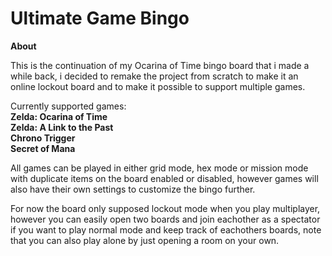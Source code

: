 # Ultimate Game Bingo

**About**

This is the continuation of my Ocarina of Time bingo board that i made a while back, i decided to remake the project from scratch to make it an online
lockout board and to make it possible to support multiple games.

Currently supported games:<br>
**Zelda: Ocarina of Time<br>
Zelda: A Link to the Past<br>
Chrono Trigger<br>
Secret of Mana**

All games can be played in either grid mode, hex mode or mission mode with duplicate items on the board enabled or disabled, however games will also have
their own settings to customize the bingo further.

For now the board only supposed lockout mode when you play multiplayer, however you can easily open two boards and join eachother as a spectator if you
want to play normal mode and keep track of eachothers boards, note that you can also play alone by just opening a room on your own.
